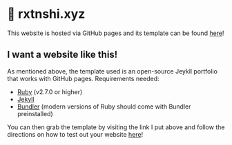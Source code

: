 # 🚀 rxtnshi.xyz

This website is hosted via GitHub pages and its template can be found [here](https://github.com/yousinix/portfolYOU)!

## I want a website like this!

As mentioned above, the template used is an open-source Jeykll portfolio that works with GitHub pages. Requirements needed:

- [Ruby](https://rubyinstaller.org/) (v2.7.0 or higher)
- [Jekyll](https://jekyllrb.com/docs/installation)
- [Bundler](https://bundler.io) (modern versions of Ruby should come with Bundler preinstalled)

You can then grab the template by visiting the link I put above and follow the directions on how to test out your website [here](https://docs.github.com/en/pages/setting-up-a-github-pages-site-with-jekyll/testing-your-github-pages-site-locally-with-jekyll)!
